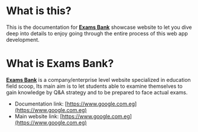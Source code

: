 # What is this?
This is the documentation for [**Exams Bank**](https://www.google.com.eg/) showcase website to let you dive deep into details to enjoy going through the entire process of this web app development.

# What is **Exams Bank**?
[**Exams Bank**](https://www.google.com.eg/) is a company/enterprise level website specialized in education field scoop, Its main aim is to let students able to examine themselves to gain knowledge by Q&A strategy and to be prepared to face actual exams.

- Documentation link: [https://www.google.com.eg](https://www.google.com.eg) 
- Main website  link: [https://www.google.com.eg](https://www.google.com.eg)